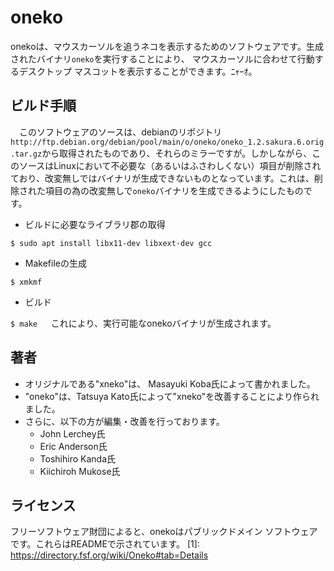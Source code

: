 # oneko
 
 onekoは、マウスカーソルを追うネコを表示するためのソフトウェアです。生成されたバイナリ`oneko`を実行することにより、
マウスカーソルに合わせて行動するデスクトップ マスコットを表示することができます。ﾆｬｰｵ。

## ビルド手順

　このソフトウェアのソースは、debianのリポジトリ`http://ftp.debian.org/debian/pool/main/o/oneko/oneko_1.2.sakura.6.orig.tar.gz`から取得されたものであり、それらのミラーですが。しかしながら、このソースはLinuxにおいて不必要な（あるいはふさわしくない）項目が削除されており、改変無しではバイナリが生成できないものとなっています。これは、削除された項目の為の改変無しで`oneko`バイナリを生成できるようにしたものです。

 - ビルドに必要なライブラリ郡の取得

` $ sudo apt install libx11-dev libxext-dev gcc `

 - Makefileの生成

` $ xmkmf `

 - ビルド

` $ make `
　
 これにより、実行可能なonekoバイナリが生成されます。

## 著者

* オリジナルである"xneko"は、 Masayuki Koba氏によって書かれました。
* "oneko"は、Tatsuya Kato氏によって"xneko"を改善することにより作られました。
* さらに、以下の方が編集・改善を行っております。
  - John Lerchey氏
  - Eric Anderson氏
  - Toshihiro Kanda氏
  - Kiichiroh Mukose氏

## ライセンス

フリーソフトウェア財団によると、onekoはパブリックドメイン ソフトウェアです。これらはREADMEで示されています。
[1]: https://directory.fsf.org/wiki/Oneko#tab=Details

